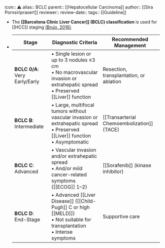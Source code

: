 icon:: ⚠️
alias:: BCLC
parent:: [[Hepatocellular Carcinoma]] 
author:: [[Sira Pornsiriprasert]] 
reviewer::
review-date::
tags:: [[Guideline]]

- The **[[Barcelona Clinic Liver Cancer]] (BCLC) classification** is used for [[HCC]] staging [(Bruix, 2016)]([[References/bruixEvidenceBasedDiagnosisStaging2016]]).
- | **Stage** | **Diagnostic Criteria** | **Recommended Management** |
  | ---- | ---- | ---- |
  | **BCLC 0/A**: Very Early/Early | • Single lesion or up to 3 nodules ≤3 cm <br />• No macrovascular invasion or extrahepatic spread <br />• Preserved [[Liver]] function | Resection, transplantation, or ablation |
  | **BCLC B**: Intermediate | • Large, multifocal tumors without vascular invasion or extrahepatic spread <br />• Preserved [[Liver]] function <br />• Asymptomatic | [[Transarterial Chemoembolization]] (TACE) |
  | **BCLC C**: Advanced | • Vascular invasion and/or extrahepatic spread <br />• And/or mild cancer-related symptoms ([[ECOG]] 1–2) | [[Sorafenib]] (kinase inhibitor) |
  | **BCLC D**: End-Stage | • Advanced [[Liver Disease]] ([[Child-Pugh]] C or high [[MELD]]) <br />• Not suitable for transplantation <br />• Intense symptoms | Supportive care |